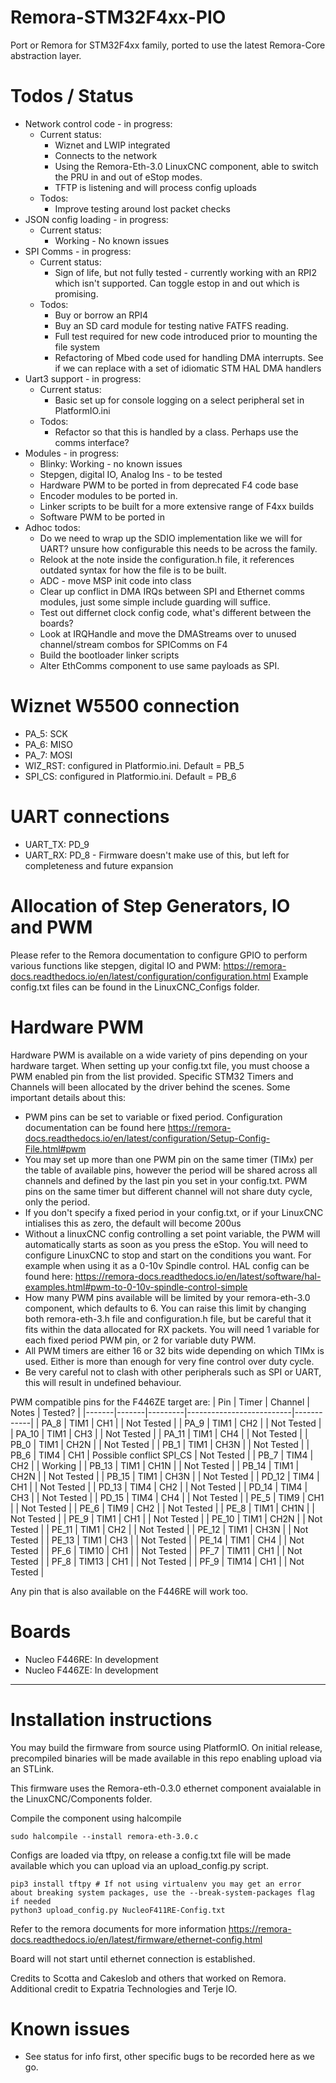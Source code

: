 # Remora-STM32F4xx-PIO
Port or Remora for STM32F4xx family, ported to use the latest Remora-Core abstraction layer.

# Todos / Status
- Network control code - in progress:
    - Current status:
        - Wiznet and LWIP integrated
        - Connects to the network
        - Using the Remora-Eth-3.0 LinuxCNC component, able to switch the PRU in and out of eStop modes.
        - TFTP is listening and will process config uploads
    - Todos:
        - Improve testing around lost packet checks
- JSON config loading - in progress:
    - Current status:
        - Working - No known issues 
- SPI Comms - in progress:
    - Current status:
        - Sign of life, but not fully tested - currently working with an RPI2 which isn't supported. Can toggle estop in and out which is promising.
    - Todos:
        - Buy or borrow an RPI4
        - Buy an SD card module for testing native FATFS reading. 
        - Full test required for new code introduced prior to mounting the file system 
        - Refactoring of Mbed code used for handling DMA interrupts. See if we can replace with a set of idiomatic STM HAL DMA handlers
- Uart3 support - in progress: 
    - Current status:
        - Basic set up for console logging on a select peripheral set in PlatformIO.ini
    - Todos:
        - Refactor so that this is handled by a class. Perhaps use the comms interface? 
- Modules - in progress:
    - Blinky: Working - no known issues
    - Stepgen, digital IO, Analog Ins - to be tested
    - Hardware PWM  to be ported in from deprecated F4 code base
    - Encoder modules to be ported in.
    - Linker scripts to be built for a more extensive range of F4xx builds
    - Software PWM to be ported in
- Adhoc todos: 
    - Do we need to wrap up the SDIO implementation like we will for UART? unsure how configurable this needs to be across the family. 
    - Relook at the note inside the configuration.h file, it references outdated syntax for how the file is to be built. 
    - ADC - move MSP init code into class
    - Clear up conflict in DMA IRQs between SPI and Ethernet comms modules, just some simple include guarding will suffice.
    - Test out differnet clock config code, what's different between the boards?
    - Look at IRQHandle and move the DMAStreams over to unused channel/stream combos for SPIComms on F4
    - Build the bootloader linker scripts
    - Alter EthComms component to use same payloads as SPI. 

# Wiznet W5500 connection
- PA_5: SCK
- PA_6: MISO
- PA_7: MOSI
- WIZ_RST: configured in Platformio.ini. Default = PB_5
- SPI_CS: configured in Platformio.ini. Default = PB_6

# UART connections
- UART_TX: PD_9
- UART_RX: PD_8 - Firmware doesn't make use of this, but left for completeness and future expansion

# Allocation of Step Generators, IO and PWM
Please refer to the Remora documentation to configure GPIO to perform various functions like stepgen, digital IO and PWM: https://remora-docs.readthedocs.io/en/latest/configuration/configuration.html
Example config.txt files can be found in the LinuxCNC_Configs folder. 

# Hardware PWM
Hardware PWM is available on a wide variety of pins depending on your hardware target. When setting up your config.txt file, you must choose a PWM enabled pin from the list provided. Specific STM32 Timers and Channels will been allocated by the driver behind the scenes. Some important details about this: 
- PWM pins can be set to variable or fixed period. Configuration documentation can be found here https://remora-docs.readthedocs.io/en/latest/configuration/Setup-Config-File.html#pwm
- You may set up more than one PWM pin on the same timer (TIMx) per the table of available pins, however the period will be shared across all channels and defined by the last pin you set in your config.txt. PWM pins on the same timer but different channel will not share duty cycle, only the period. 
- If you don't specify a fixed period in your config.txt, or if your LinuxCNC intialises this as zero, the default will become 200us
- Without a linuxCNC config controlling a set point variable, the PWM will automatically starts as soon as you press the eStop. You will need to configure LinuxCNC to stop and start on the conditions you want. For example when using it as a 0-10v Spindle control. HAL config can be found here: https://remora-docs.readthedocs.io/en/latest/software/hal-examples.html#pwm-to-0-10v-spindle-control-simple
- How many PWM pins available will be limited by your remora-eth-3.0 component, which defaults to 6. You can raise this limit by changing both remora-eth-3.h file and configuration.h file, but be careful that it fits within the data allocated for RX packets. You will need 1 variable for each fixed period PWM pin, or 2 for variable duty PWM.
- All PWM timers are either 16 or 32 bits wide depending on which TIMx is used. Either is more than enough for very fine control over duty cycle.
- Be very careful not to clash with other peripherals such as SPI or UART, this will result in undefined behaviour. 

PWM compatible pins for the F446ZE target are:
| Pin   | Timer | Channel | Notes                    | Tested?    |
|-------|-------|---------|--------------------------|------------|
| PA_8  | TIM1  | CH1     |                          | Not Tested |
| PA_9  | TIM1  | CH2     |                          | Not Tested |
| PA_10 | TIM1  | CH3     |                          | Not Tested |
| PA_11 | TIM1  | CH4     |                          | Not Tested |
| PB_0  | TIM1  | CH2N    |                          | Not Tested |
| PB_1  | TIM1  | CH3N    |                          | Not Tested |
| PB_6  | TIM4  | CH1     | Possible conflict SPI_CS | Not Tested |
| PB_7  | TIM4  | CH2     |                          | Working    |
| PB_13 | TIM1  | CH1N    |                          | Not Tested |
| PB_14 | TIM1  | CH2N    |                          | Not Tested |
| PB_15 | TIM1  | CH3N    |                          | Not Tested |
| PD_12 | TIM4  | CH1     |                          | Not Tested |
| PD_13 | TIM4  | CH2     |                          | Not Tested |
| PD_14 | TIM4  | CH3     |                          | Not Tested |
| PD_15 | TIM4  | CH4     |                          | Not Tested |
| PE_5  | TIM9  | CH1     |                          | Not Tested |
| PE_6  | TIM9  | CH2     |                          | Not Tested |
| PE_8  | TIM1  | CH1N    |                          | Not Tested |
| PE_9  | TIM1  | CH1     |                          | Not Tested |
| PE_10 | TIM1  | CH2N    |                          | Not Tested |
| PE_11 | TIM1  | CH2     |                          | Not Tested |
| PE_12 | TIM1  | CH3N    |                          | Not Tested |
| PE_13 | TIM1  | CH3     |                          | Not Tested |
| PE_14 | TIM1  | CH4     |                          | Not Tested |
| PF_6  | TIM10 | CH1     |                          | Not Tested |
| PF_7  | TIM11 | CH1     |                          | Not Tested |
| PF_8  | TIM13 | CH1     |                          | Not Tested |
| PF_9  | TIM14 | CH1     |                          | Not Tested |
 
Any pin that is also available on the F446RE will work too.

# Boards
- Nucleo F446RE: In development
- Nucleo F446ZE: In development

------------------------------------------

# Installation instructions
You may build the firmware from source using PlatformIO. On initial release, precompiled binaries will be made available in this repo enabling upload via an STLink. 

This firmware uses the Remora-eth-0.3.0 ethernet component avaialable in the LinuxCNC/Components folder.

Compile the component using halcompile
```
sudo halcompile --install remora-eth-3.0.c
```

Configs are loaded via tftpy, on release a config.txt file will be made available which you can upload via an upload_config.py script.
```
pip3 install tftpy # If not using virtualenv you may get an error about breaking system packages, use the --break-system-packages flag if needed
python3 upload_config.py NucleoF411RE-Config.txt
```

Refer to the remora documents for more information
https://remora-docs.readthedocs.io/en/latest/firmware/ethernet-config.html

Board will not start until ethernet connection is established. 

Credits to Scotta and Cakeslob and others that worked on Remora. Additional credit to Expatria Technologies and Terje IO. 

# Known issues
- See status for info first, other specific bugs to be recorded here as we go.
